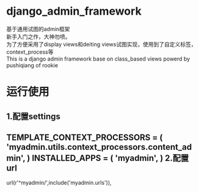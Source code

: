 # django_admin_framework
基于通用试图的admin框架<br>
新手入门之作，大神勿喷。<br>
为了方便采用了display views和deiting views试图实现，使用到了自定义标签，context_process等<br>
This is a django admin framework base on class_based views powerd by pushiqiang of rookie

运行使用
=====
1.配置settings
---
TEMPLATE_CONTEXT_PROCESSORS = (
    'myadmin.utils.context_processors.content_admin',
)
INSTALLED_APPS = (
    'myadmin',
)
2.配置url
---
url(r'^myadmin/',include('myadmin.urls')),
